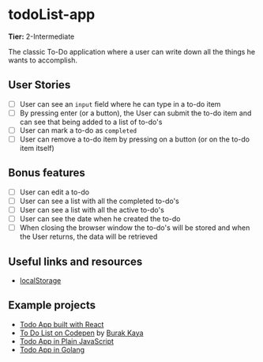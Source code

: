 # todoList-app

**Tier:** 2-Intermediate

The classic To-Do application where a user can write down all the things he wants to accomplish.

## User Stories

- [ ] User can see an `input` field where he can type in a to-do item
- [ ] By pressing enter (or a button), the User can submit the to-do item and can see that being added to a list of to-do's
- [ ] User can mark a to-do as `completed`
- [ ] User can remove a to-do item by pressing on a button (or on the to-do item itself)

## Bonus features

- [ ] User can edit a to-do
- [ ] User can see a list with all the completed to-do's
- [ ] User can see a list with all the active to-do's
- [ ] User can see the date when he created the to-do
- [ ] When closing the browser window the to-do's will be stored and when the User returns, the data will be retrieved

## Useful links and resources

- [localStorage](https://developer.mozilla.org/en-US/docs/Web/API/Window/localStorage)

## Example projects

- [Todo App built with React](http://todomvc.com/examples/react/#/)
- [To Do List on Codepen](https://codepen.io/yesilfasulye/pen/eJIuF) by [Burak Kaya](https://codepen.io/yesilfasulye/)
- [Todo App in Plain JavaScript](https://safdarjamal.github.io/todo-app/)
- [Todo App in Golang](https://github.com/schadokar/go-to-do-app)
